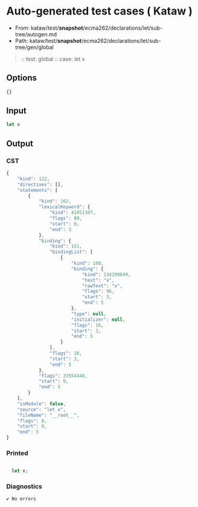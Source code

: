 # Auto-generated test cases ( Kataw )
- From: kataw/test/__snapshot__/ecma262/declarations/let/sub-tree/autogen.md
- Path: kataw/test/__snapshot__/ecma262/declarations/let/sub-tree/gen/global
> :: test: global
> :: case: let x
## Options

`````js
{}
`````
## Input

`````js
let x
`````
## Output

### CST

```javascript
{
    "kind": 122,
    "directives": [],
    "statements": [
        {
            "kind": 162,
            "lexicalKeyword": {
                "kind": 41951307,
                "flags": 80,
                "start": 0,
                "end": 3
            },
            "binding": {
                "kind": 151,
                "bindingList": [
                    {
                        "kind": 190,
                        "binding": {
                            "kind": 134299649,
                            "text": "x",
                            "rawText": "x",
                            "flags": 96,
                            "start": 3,
                            "end": 5
                        },
                        "type": null,
                        "initializer": null,
                        "flags": 16,
                        "start": 3,
                        "end": 5
                    }
                ],
                "flags": 16,
                "start": 3,
                "end": 5
            },
            "flags": 33554448,
            "start": 0,
            "end": 5
        }
    ],
    "isModule": false,
    "source": "let x",
    "fileName": "__root__",
    "flags": 0,
    "start": 0,
    "end": 5
}
```

### Printed

```javascript

  let x;

```

### Diagnostics

```javascript
✔ No errors
```

